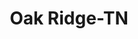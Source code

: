 ---
title: Oak Ridge-TN
slug: oak-ridge-tn
f_state:
- cms/state/tennessee.md
f_locations:
- cms/payday-loan/advance-america-2921.md
- cms/payday-loan/advance-america-3159.md
- cms/payday-loan/atomic-pawn-4911.md
- cms/payday-loan/cash-company-6806.md
- cms/payday-loan/cash-express-llc-7451.md
- cms/payday-loan/cash-now-advance-8108.md
- cms/payday-loan/cash-now-advance-8113.md
- cms/payday-loan/cash-register-8370.md
- cms/payday-loan/cash-register-inc-8371.md
- cms/payday-loan/check-cashing-services-10961.md
- cms/payday-loan/check-cashing-services-10962.md
- cms/payday-loan/check-into-cash-12884.md
- cms/payday-loan/check-into-cash-12891.md
- cms/payday-loan/check-into-cash-of-tennesee-13622.md
- cms/payday-loan/checkmate-14391.md
- cms/payday-loan/checkmate-14392.md
- cms/payday-loan/checkmate-14393.md
- cms/payday-loan/checkmate-14396.md
- cms/payday-loan/ez-pawn-17371.md
- cms/payday-loan/galt-valley-consulting-18891.md
- cms/payday-loan/rent-a-center-25967.md
- cms/payday-loan/th-e-cash-company-27270.md
updated-on: '2024-05-30T13:41:28.615Z'
created-on: '2024-05-30T13:41:28.615Z'
published-on: '2024-05-30T13:54:32.469Z'
f_city: Oak Ridge
layout: '[city].html'
tags: city
---